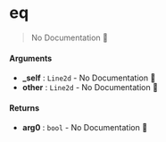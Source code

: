 # eq

> No Documentation 🚧

#### Arguments

- **\_self** : `Line2d` \- No Documentation 🚧
- **other** : `Line2d` \- No Documentation 🚧

#### Returns

- **arg0** : `bool` \- No Documentation 🚧